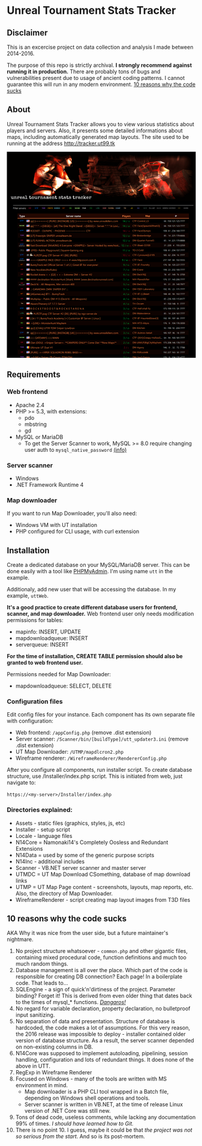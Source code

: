 # Unreal Tournament Stats Tracker
## Disclaimer
This is an excercise project on data collection and analysis I made 
between 2014-2016.

The purpose of this repo is strictly archival. 
**I strongly recommend against running it in production.** 
There are probably tons of bugs and vulnerabilities present
due to usage of ancient coding patterns. I cannot guarantee
this will run in any modern environment. [10 reasons why the code sucks](#10-reasons-why-the-code-sucks)

## About
Unreal Tournament Stats Tracker allows you to view various statistics 
about players and servers. Also, it presents some detailed informations 
about maps, including automatically generated map layouts. 
The site used to be running at the address http://tracker.ut99.tk

![A site with huge logo, and a list of game servers](Screenshot-exemple/fssRERg.jpg)

## Requirements
### Web frontend
- Apache 2.4
- PHP >= 5.3, with extensions:
  - pdo
  - mbstring
  - gd
- MySQL or MariaDB
  - To get the Server Scanner to work, MySQL >= 8.0 require changing user auth to `mysql_native_password` [(info)](https://dev.mysql.com/doc/refman/8.4/en/caching-sha2-pluggable-authentication.html)

### Server scanner
- Windows
- .NET Framework Runtime 4

### Map downloader
If you want to run Map Downloader, you'll also need:
- Windows VM with UT installation
- PHP configured for CLI usage, with curl extension


## Installation
Create a dedicated database on your MySQL/MariaDB server. This can be done easily with a tool like [PHPMyAdmin](https://github.com/phpmyadmin). I'm using name `utt` in the example. 

Additionaly, add new user that will be accessing the database. In my example, `uttWeb`.

**It's a good practice to create different database users for frontend, scanner, and map downloader.**
Web frontend user only needs modification permissions for tables:
- mapinfo: INSERT, UPDATE
- mapdownloadqueue: INSERT
- serverqueue: INSERT

**For the time of installation, CREATE TABLE permission should also be granted to web frontend user.**

Permissions needed for Map Downloader:
- mapdownloadqueue: SELECT, DELETE

### Configuration files
Edit config files for your instance. Each component has its own separate file with configuration:
- Web frontend:
  `/appConfig.php` (remove .dist extension)
- Server scanner: 
  `/Scanner/bin/[buildType]/utt_updater3.ini` (remove .dist extension)
- UT Map Downloader:
  `/UTMP/mapdlcron2.php`
- Wireframe renderer:
  `/WireframeRenderer/RendererConfig.php`

After you configure all components, run installer script. To create database structure, use /Installer/index.php script. This is initiated from web, just navigate to:

`https://<my-server>/Installer/index.php`

  
### Directories explained:
- Assets - static files (graphics, styles, js, etc)
- Installer - setup script
- Locale - language files
- N14Core = Namonaki14's Completely Oosless and Redundant Extensions
- N14Data = used by some of the generic purpose scripts
- N14Inc - additional includes
- Scanner - VB.NET server scanner and master server
- UTMDC = UT Map Download CSomething, database of map download links
- UTMP = UT Map Page content - screenshots, layouts, map reports, etc.
    Also, the directory of Map Downloader.
- WireframeRenderer - script creating map layout images from T3D files

## 10 reasons why the code sucks
AKA Why it was nice from the user side, but a future maintainer's nightmare.

1. No project structure whatsoever - `common.php` and other gigantic files, containing mixed procedural code, function definitions and much too much random things.
2. Database management is all over the place. Which part of the code is responsible for creating DB connection? Each page! In a boilerplate code. That leads to...
3. SQLEngine - a sign of quick'n'dirtiness of the project. Parameter binding? Forget it! This is derived from even older thing that dates back to the times of mysql_* functions. *[Dangaros!](https://www.youtube.com/watch?v=R6lbYUDSxlE)*
4. No regard for variable declaration, property declaration, no bulletproof input sanitizing.
5. No separation of data and presentation. Structure of database is hardcoded, the code makes a lot of assumptions. For this very reason, the 2016 release was impossible to deploy - installer contained older version of database structure. As a result, the server scanner depended on non-existing columns in DB.
6. N14Core was supposed to implement autoloading, pipelining, session handling, configuration and lots of redundant things. It does none of the above in UTT.
7. RegExp in Wireframe Renderer
8. Focused on Windows - many of the tools are written with MS environment in mind. 
   - Map downloader is a PHP CLI tool wrapped in a Batch file, depending on Windows shell operations and tools.
   - Server scanner is written in VB.NET, at the time of release Linux version of .NET Core was still new.
9. Tons of dead code, useless comments, while lacking any documentation 99% of times. *I should have learned how to Git.*
10. There is no point 10. I guess, maybe it could be that *the project was not so serious from the start*. And so is its post-mortem.
